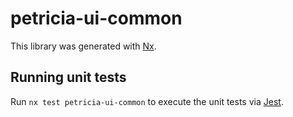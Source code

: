 # petricia-ui-common

This library was generated with [Nx](https://nx.dev).

## Running unit tests

Run `nx test petricia-ui-common` to execute the unit tests via [Jest](https://jestjs.io).
